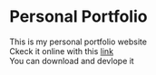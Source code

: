 # Personal Portfolio

This is my personal portfolio website <br>
Ckeck it online with this <a href="https://medyanis-hiou.netlify.app/" target="_blank">link</a> <br>
You can download and devlope it <br>
